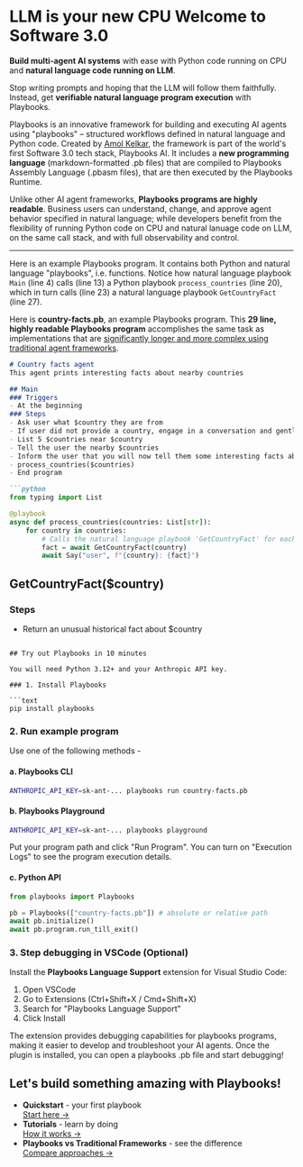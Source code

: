 # LLM is your new CPU Welcome to Software 3.0

**Build multi‑agent AI systems** with ease with Python code running on CPU and **natural language code running on LLM**.

Stop writing prompts and hoping that the LLM will follow them faithfully. Instead, get **verifiable natural language program execution** with Playbooks.

Playbooks is an innovative framework for building and executing AI agents using "playbooks" – structured workflows defined in natural language and Python code. Created by [Amol Kelkar](https://www.linkedin.com/in/amol-kelkar/), the framework is part of the world's first Software 3.0 tech stack, Playbooks AI. It includes a **new programming language** (markdown-formatted .pb files) that are compiled to Playbooks Assembly Language (.pbasm files), that are then executed by the Playbooks Runtime.

Unlike other AI agent frameworks, **Playbooks programs are highly readable**. Business users can understand, change, and approve agent behavior specified in natural language; while developers benefit from the flexibility of running Python code on CPU and natural lanuage code on LLM, on the same call stack, and with full observability and control.

______________________________________________________________________

Here is an example Playbooks program. It contains both Python and natural language "playbooks", i.e. functions. Notice how natural language playbook `Main` (line 4) calls (line 13) a Python playbook `process_countries` (line 20), which in turn calls (line 23) a natural language playbook `GetCountryFact` (line 27).

Here is **country-facts.pb**, an example Playbooks program. This **29 line, highly readable Playbooks program** accomplishes the same task as implementations that are [significantly longer and more complex using traditional agent frameworks](reference/playbooks-traditional-comparison/).

````markdown
# Country facts agent
This agent prints interesting facts about nearby countries

## Main
### Triggers
- At the beginning
### Steps
- Ask user what $country they are from
- If user did not provide a country, engage in a conversation and gently nudge them to provide a country
- List 5 $countries near $country
- Tell the user the nearby $countries
- Inform the user that you will now tell them some interesting facts about each of the countries
- process_countries($countries)
- End program

```python
from typing import List

@playbook
async def process_countries(countries: List[str]):
    for country in countries:
        # Calls the natural language playbook 'GetCountryFact' for each country
        fact = await GetCountryFact(country)
        await Say("user", f"{country}: {fact}")
````

## GetCountryFact($country)

### Steps

- Return an unusual historical fact about $country

````

## Try out Playbooks in 10 minutes

You will need Python 3.12+ and your Anthropic API key.

### 1. Install Playbooks

```text
pip install playbooks
````

### 2. Run example program

Use one of the following methods -

#### a. Playbooks CLI

```bash
ANTHROPIC_API_KEY=sk-ant-... playbooks run country-facts.pb
```

#### b. Playbooks Playground

```bash
ANTHROPIC_API_KEY=sk-ant-... playbooks playground
```

Put your program path and click "Run Program". You can turn on "Execution Logs" to see the program execution details.

#### c. Python API

```python
from playbooks import Playbooks

pb = Playbooks(["country-facts.pb"]) # absolute or relative path
await pb.initialize()
await pb.program.run_till_exit()
```

### 3. Step debugging in VSCode (Optional)

Install the **Playbooks Language Support** extension for Visual Studio Code:

1. Open VSCode
1. Go to Extensions (Ctrl+Shift+X / Cmd+Shift+X)
1. Search for "Playbooks Language Support"
1. Click Install

The extension provides debugging capabilities for playbooks programs, making it easier to develop and troubleshoot your AI agents. Once the plugin is installed, you can open a playbooks .pb file and start debugging!

## Let's build something amazing with Playbooks!

- **Quickstart** - your first playbook\
  [Start here →](getting-started/)
- **Tutorials** - learn by doing\
  [How it works →](tutorials/)
- **Playbooks vs Traditional Frameworks** - see the difference\
  [Compare approaches →](reference/playbooks-traditional-comparison/)
